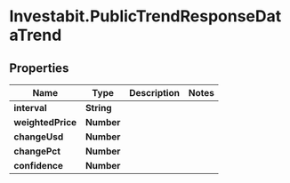 # Investabit.PublicTrendResponseDataTrend

## Properties
Name | Type | Description | Notes
------------ | ------------- | ------------- | -------------
**interval** | **String** |  | 
**weightedPrice** | **Number** |  | 
**changeUsd** | **Number** |  | 
**changePct** | **Number** |  | 
**confidence** | **Number** |  | 


